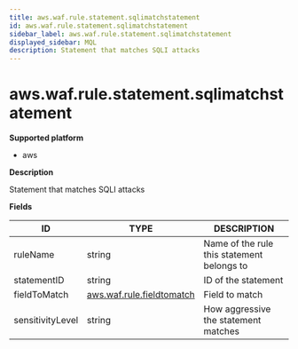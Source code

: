 ```yaml
---
title: aws.waf.rule.statement.sqlimatchstatement
id: aws.waf.rule.statement.sqlimatchstatement
sidebar_label: aws.waf.rule.statement.sqlimatchstatement
displayed_sidebar: MQL
description: Statement that matches SQLI attacks
---
```


# aws.waf.rule.statement.sqlimatchstatement

**Supported platform**

- aws

**Description**

Statement that matches SQLI attacks

**Fields**

| ID               | TYPE                                                      | DESCRIPTION                                |
| ---------------- | --------------------------------------------------------- | ------------------------------------------ |
| ruleName         | string                                                    | Name of the rule this statement belongs to |
| statementID      | string                                                    | ID of the statement                        |
| fieldToMatch     | [aws.waf.rule.fieldtomatch](aws.waf.rule.fieldtomatch.md) | Field to match                             |
| sensitivityLevel | string                                                    | How aggressive the statement matches       |
